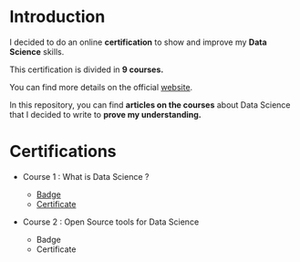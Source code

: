 # Introduction

I decided to do an online **certification** to show and improve my **Data Science** skills. 

This certification is divided in **9 courses.**

You can find more details on the official [website](https://www.coursera.org/professional-certificates/ibm-data-science#courses).

In this repository, you can find **articles on the courses** about Data Science that I decided to write to **prove my understanding.**

# Certifications

- Course 1 : What is Data Science ? 
  - [Badge](https://www.youracclaim.com/badges/556b1691-c4d2-4363-82a5-19fb9d8b9355/linked_in_profile)
  - [Certificate](https://www.coursera.org/account/accomplishments/certificate/SASU993DGJ96)

- Course 2 : Open Source tools for Data Science
  - Badge
  - Certificate
